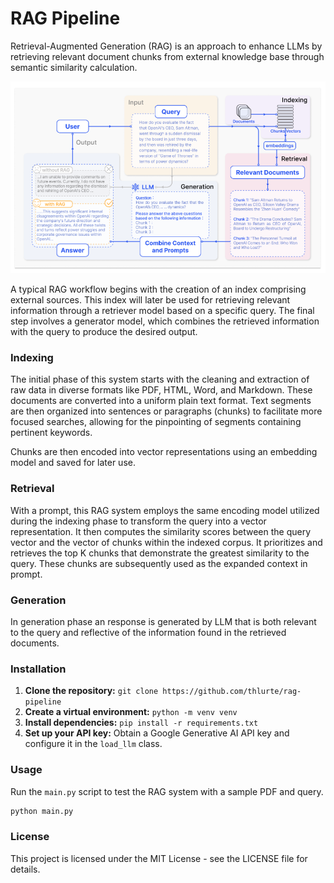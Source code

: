 # RAG Pipeline

Retrieval-Augmented Generation (RAG) is an approach to enhance LLMs by retrieving relevant document chunks from external knowledge base through semantic similarity calculation. 

<p align="center">
  <img src="/assets/a.png" alt="RAG Pipeline">
</p>

A typical RAG workflow begins with the creation of an index comprising external sources. This index will later be used for retrieving relevant information through a retriever model based on a specific query. The final step involves a generator model, which combines the retrieved information with the query to produce the desired output.
 
### Indexing

The initial phase of this system starts with the cleaning and extraction of raw data in diverse formats like PDF, HTML, Word, and Markdown. These documents are converted into a uniform plain text format. Text segments are then organized into sentences or paragraphs (chunks) to facilitate more focused searches, allowing for the pinpointing of segments containing pertinent keywords.

Chunks are then encoded into vector representations using an embedding model and saved for later use.

### Retrieval

With a prompt, this RAG system employs the same encoding model utilized during the indexing phase to transform the query into a vector representation. It then computes the similarity scores between the query vector and the vector of chunks within the indexed corpus. It prioritizes and retrieves the top K chunks that demonstrate the greatest similarity to the query. These chunks are subsequently used as the expanded context in prompt.

### Generation
In generation phase an response is generated by LLM  that is both relevant to the query and reflective of the information found in the retrieved documents.

### Installation

1. **Clone the repository:** `git clone https://github.com/thlurte/rag-pipeline`
2. **Create a virtual environment:** `python -m venv venv`
2. **Install dependencies:** `pip install -r requirements.txt` 
3. **Set up your API key:**  Obtain a Google Generative AI API key and configure it in the `load_llm` class.

### Usage

Run the `main.py` script to test the RAG system with a sample PDF and query.

```bash
python main.py
```

### License
This project is licensed under the MIT License - see the LICENSE file for details.
